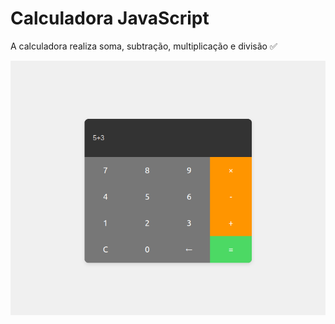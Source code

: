 <h1>Calculadora JavaScript</h1>

<p>A calculadora realiza soma, subtração, multiplicação e divisão  &#9989</p>

<img src="./calculadora.js/calculadora.png" alt="Calculadora">

